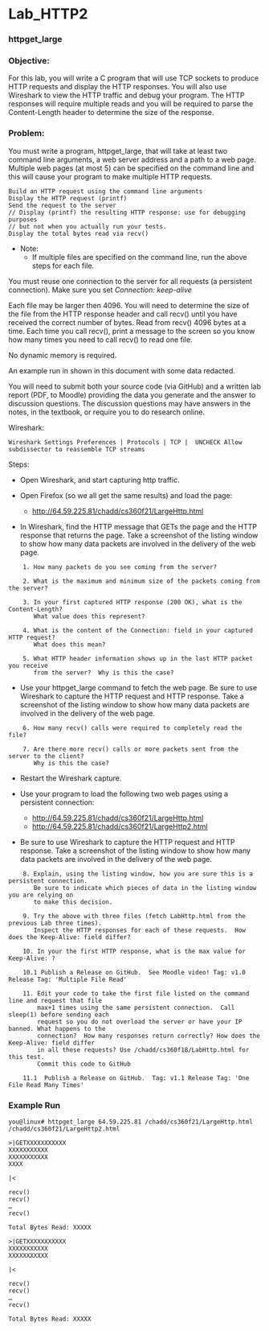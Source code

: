 # Lab_HTTP2 
### httpget_large

### Objective:

For this lab, you will write a C program that will use TCP sockets to produce HTTP requests and display the HTTP responses.  You will also use Wireshark to view the HTTP traffic and debug your program.  The HTTP responses will require multiple reads and you will be required to parse the Content-Length header to determine the size of the response.

### Problem:

You must write a program, httpget_large, that will take at least two command line arguments, a web server address and a path to a web page.  Multiple web pages (at most 5) can be specified on the command line and this will cause your program to make multiple HTTP requests. 

```
Build an HTTP request using the command line arguments
Display the HTTP request (printf)
Send the request to the server
// Display (printf) the resulting HTTP response: use for debugging purposes 
// but not when you	actually run your tests.
Display the total bytes read via recv()
```
* Note:
	* If multiple files are specified on the command line, run the above steps for each file.

You must reuse one connection to the server for all requests (a persistent connection).  	Make sure you set *Connection: keep-alive*

Each file may be larger then 4096.  You will need to determine the size of the file from the HTTP response header and call recv() until you have received the correct number of bytes.  Read from recv() 4096 bytes at a time.  Each time you call recv(), print a message to the screen so you know how many times you need to call recv() to read one file.
		
No dynamic memory is required.
		
An example run in shown in this document with some data redacted.  

You will need to submit both your source code (via GitHub) and a written lab report (PDF, to Moodle) providing the data you generate and the answer to discussion questions.  The discussion questions may have answers in the notes, in the textbook, or require you to do research online. 

Wireshark:

```
Wireshark Settings Preferences | Protocols | TCP |  UNCHECK Allow subdissector to reassemble TCP streams 
```

Steps:

 * Open Wireshark, and start capturing http traffic.

 * Open Firefox (so we all get the same results) and load the page:

	 * http://64.59.225.81/chadd/cs360f21/LargeHttp.html

 * In Wireshark, find the HTTP message that GETs the page and the HTTP response that returns the page.  Take a screenshot of the listing window to show how many data packets are involved in the delivery of the web page.
```
    1. How many packets do you see coming from the server?

    2. What is the maximum and minimum size of the packets coming from the server?
       
    3. In your first captured HTTP response (200 OK), what is the Content-Length?  
       What value does this represent?

    4. What is the content of the Connection: field in your captured HTTP request?  
       What does this mean?
       
    5. What HTTP header information shows up in the last HTTP packet you receive 
       from the server?  Why is this the case?
```

* Use your httpget_large command to fetch the web page.  Be sure to use Wireshark to capture the HTTP request and HTTP response.  Take a screenshot of the listing window to show how many data packets are involved in the delivery of the web page.
```
    6. How many recv() calls were required to completely read the file?

    7. Are there more recv() calls or more packets sent from the server to the client?  
       Why is this the case?
```
* Restart the Wireshark capture.

* Use your program to load the following two web pages using a persistent connection:
	* http://64.59.225.81/chadd/cs360f21/LargeHttp.html
	* http://64.59.225.81/chadd/cs360f21/LargeHttp2.html
	
* Be sure to use Wireshark to capture the HTTP request and HTTP response.  Take a screenshot of the listing window to show how many data packets are involved in the delivery of the web page.

```
    8. Explain, using the listing window, how you are sure this is a persistent connection.  
       Be sure to indicate which pieces of data in the listing window you are relying on 
       to make this decision.
       
    9. Try the above with three files (fetch LabHttp.html from the previous Lab three times).
       Inspect the HTTP responses for each of these requests.  How does the Keep-Alive: field differ?

    10. In your the first HTTP response, what is the max value for Keep-Alive: ?
    
    10.1 Publish a Release on GitHub.  See Moodle video! Tag: v1.0 Release Tag: 'Multiple File Read'

    11. Edit your code to take the first file listed on the command line and request that file 
        max+1 times using the same persistent connection.  Call sleep(1) before sending each 
        request so you do not overload the server or have your IP banned. What happens to the 
        connection?  How many responses return correctly? How does the Keep-Alive: field differ 
        in all these requests? Use /chadd/cs360f18/LabHttp.html for this test.
        Commit this code to GitHub
        
    11.1  Publish a Release on GitHub.  Tag: v1.1 Release Tag: 'One File Read Many Times'

```
       
### Example Run	

```
you@linux# httpget_large 64.59.225.81 /chadd/cs360f21/LargeHttp.html  /chadd/cs360f21/LargeHttp2.html

>|GETXXXXXXXXXXX
XXXXXXXXXXX
XXXXXXXXXXX
XXXX

|<

recv()
recv()
…
recv()

Total Bytes Read: XXXXX

>|GETXXXXXXXXXXX
XXXXXXXXXXX
XXXXXXXXXXX

|<

recv()
recv()
…
recv()

Total Bytes Read: XXXXX
